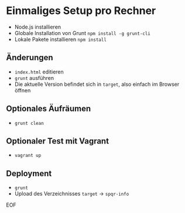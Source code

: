 # Einmaliges Setup pro Rechner
* Node.js installieren
* Globale Installation von Grunt `npm install -g grunt-cli`
* Lokale Pakete installieren `npm install`

## Änderungen
* `index.html` editieren
* `grunt` ausführen
* Die aktuelle Version befindet sich in `target`, also einfach im
  Browser öffnen

## Optionales Äufräumen
* `grunt clean`

## Optionaler Test mit Vagrant
* `vagrant up`

## Deployment
* `grunt`
* Upload des Verzeichnisses `target` -> `spqr-info`

EOF
